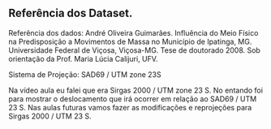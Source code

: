 ## Referência dos Dataset.

Referência dos dados:
André Oliveira Guimarães. Influência do Meio Físico na Predisposição a Movimentos de Massa no Município de Ipatinga, MG. Universidade Federal de Viçosa, Viçosa-MG. Tese de doutorado 2008. Sob orientação da Prof. Maria Lúcia Calijuri, UFV.

Sistema de Projeção: SAD69 / UTM zone 23S

Na vídeo aula eu falei que era Sirgas 2000 / UTM zone 23 S. No entando foi para mostrar o deslocamento que irá ocorrer em relação ao SAD69 / UTM 23 S. Nas aulas futuras vamos fazer as modificações e reprojeções para Sirgas 2000 / UTM 23 S.
